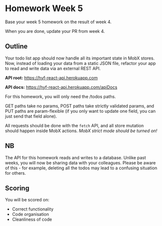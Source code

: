 # Homework Week 5

Base your week 5 homework on the result of week 4.

When you are done, update your PR from week 4.

## Outline

Your todo list app should now handle all its important state in MobX stores. Now, instead of loading your data from a static JSON file, refactor your app to read and write data via an external REST API.

**API root:** https://hyf-react-api.herokuapp.com

**API docs:** https://hyf-react-api.herokuapp.com/apiDocs

For this homework, you will only need the /todos paths.

GET paths take no params, POST paths take strictly validated params, and PUT paths are param-flexible (if you only want to update one field, you can just send that field alone).

All requests should be done with the `fetch` API, and all store mutation should happen inside MobX actions. _MobX strict mode should be turned on!_

## NB

The API for this homework reads and writes to a database. Unlike past weeks, you will now be sharing data with your colleagues. Please be aware of this - for example, deleting all the todos may lead to a confusing situation for others.

## Scoring

You will be scored on:

- Correct functionality
- Code organisation
- Cleanliness of code
